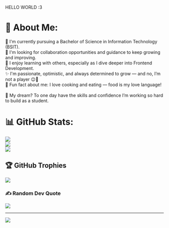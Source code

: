HELLO WORLD :3

# 💫 About Me:
🌱 I'm currently pursuing a Bachelor of Science in Information Technology (BSIT).<br>🤝 I'm looking for collaboration opportunities and guidance to keep growing and improving.<br>👯 I enjoy learning with others, especially as I dive deeper into Frontend Development.<br>✨ I'm passionate, optimistic, and always determined to grow — and no, I’m not a player 😉🤍<br>🍳 Fun fact about me: I love cooking and eating — food is my love language!<br><br>🎯 My dream? To one day have the skills and confidence I’m working so hard to build as a student.

# 📊 GitHub Stats:
![](https://github-readme-stats.vercel.app/api?username=bbhxie&theme=tokyonight&hide_border=false&include_all_commits=true&count_private=true)<br/>
![](https://nirzak-streak-stats.vercel.app/?user=bbhxie&theme=tokyonight&hide_border=false)<br/>
![](https://github-readme-stats.vercel.app/api/top-langs/?username=bbhxie&theme=tokyonight&hide_border=false&include_all_commits=true&count_private=true&layout=compact)

## 🏆 GitHub Trophies
![](https://github-profile-trophy.vercel.app/?username=bbhxie&theme=radical&no-frame=false&no-bg=false&margin-w=4)

### ✍️ Random Dev Quote
![](https://quotes-github-readme.vercel.app/api?type=horizontal&theme=tokyonight)


---
[![](https://visitcount.itsvg.in/api?id=bbhxie&icon=7&color=6)](https://visitcount.itsvg.in)

<!-- Proudly created with GPRM ( https://gprm.itsvg.in ) -->

